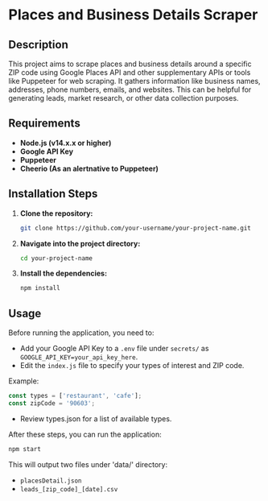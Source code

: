 # Places and Business Details Scraper

## Description

This project aims to scrape places and business details around a specific ZIP code using Google Places API and other supplementary APIs or tools like Puppeteer for web scraping. It gathers information like business names, addresses, phone numbers, emails, and websites. This can be helpful for generating leads, market research, or other data collection purposes.

## Requirements

- **Node.js (v14.x.x or higher)**
- **Google API Key**
- **Puppeteer**
- **Cheerio (As an alertnative to Puppeteer)**


## Installation Steps

1. **Clone the repository:**
    ```bash
    git clone https://github.com/your-username/your-project-name.git
    ```

2. **Navigate into the project directory:**
    ```bash
    cd your-project-name
    ```

3. **Install the dependencies:**
    ```bash
    npm install
    ```

## Usage

Before running the application, you need to:

- Add your Google API Key to a `.env` file under `secrets/` as `GOOGLE_API_KEY=your_api_key_here`.
- Edit the `index.js` file to specify your types of interest and ZIP code.

Example:
```javascript
const types = ['restaurant', 'cafe'];
const zipCode = '90603';
```

- Review types.json for a list of available types.

After these steps, you can run the application:
```bash
npm start
```

This will output two files under 'data/' directory:
- `placesDetail.json`
- `leads_[zip_code]_[date].csv` 